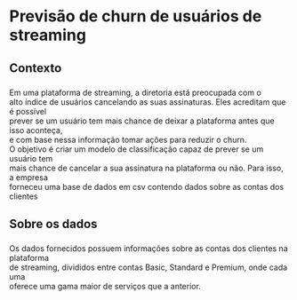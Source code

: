 <h1 align="left">Previsão de churn de usuários de streaming</h1>

###

<h2 align="left">Contexto</h2>

###

<p align="left">Em uma plataforma de streaming, a diretoria está preocupada com o<br>alto índice de usuários cancelando as suas assinaturas. Eles acreditam que é possível<br>prever se um usuário tem mais chance de deixar a plataforma antes que isso aconteça,<br>e com base nessa informação tomar ações para reduzir o churn.<br>O objetivo é criar um modelo de classificação capaz de prever se um usuário tem<br>mais chance de cancelar a sua assinatura na plataforma ou não. Para isso, a empresa<br>forneceu uma base de dados em csv contendo dados sobre as contas dos clientes</p>

###

<h2 align="left">Sobre os dados</h2>

###

<p align="left">Os dados fornecidos possuem informações sobre as contas dos clientes na plataforma<br>de streaming, divididos entre contas Basic, Standard e Premium, onde cada uma<br>oferece uma gama maior de serviços que a anterior.</p>

###

<p align="left"></p>

###
